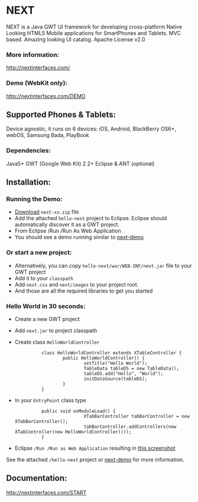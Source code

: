 NEXT
====

NEXT is a Java GWT UI framework for developing cross-platform Native Looking HTML5 Mobile applications for SmartPhones and Tablets. 
MVC based. Amazing looking UI catalog. Apache License v2.0

### More information:
http://nextinterfaces.com/

### Demo (WebKit only):
http://nextinterfaces.com/DEMO

Supported Phones & Tablets:
---------------------------

Device agnostic, it runs on 6 devices: iOS, Android, BlackBerry OS6+, webOS, Samsung Bada, PlayBook


### Dependencies:
Java5+
GWT (Google Web Kit) 2.2+
Eclipse & ANT (optional)
	
Installation:
-------------

### Running the Demo:
* [Download](http://nextinterfaces.com/download) `next-xx.zip` file 
* Add the attached `hello-next` project to Eclipse. Eclipse should automatically discover it as a GWT project.
* From Eclipse /Run /Run As Web Application
* You should see a demo running similar to [next-demo](http://nextinterfaces.com/demo)

### Or start a new project:
* Alternatively, you can copy `hello-next/war/WEB-INF/next.jar` file to your GWT project
* Add it to your `classpath`
* Add `next.css` and `next/images` to your project root.
* And those are all the required libraries to get you started


### Hello World in 30 seconds:

* Create a new GWT project
* Add `next.jar` to project classpath
* Create class `HelloWorldController`

				class HelloWorldController extends XTableController {
						public HelloWorldController() {
								setTitle("Hello World");
								TableData tableDS = new TableData();
								tableDS.add("Hello", "World");
								initDataSource(tableDS);
						}
				}
      
* In your `EntryPoint` class type

				public void onModuleLoad() {
								XTabBarController tabBarController = new XTabBarController();
								tabBarController.addControllers(new XTabController(new HelloWorldController()));
				}

      
* Eclipse `/Run /Run as Web Application` resulting in [this screenshot](http://goo.gl/fFQXY)

See the attached `/hello-next` project or [next-demo](https://github.com/nextinterfaces/next-demo) for more information.


Documentation:
--------------

http://nextinterfaces.com/START
 